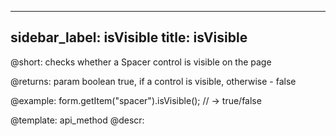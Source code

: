 
---
sidebar_label: isVisible
title: isVisible
---          

@short: checks whether a Spacer control is visible on the page

@returns:
param   boolean     true, if a control is visible, otherwise - false

@example:
form.getItem("spacer").isVisible(); // -> true/false


@template: api_method
@descr:


